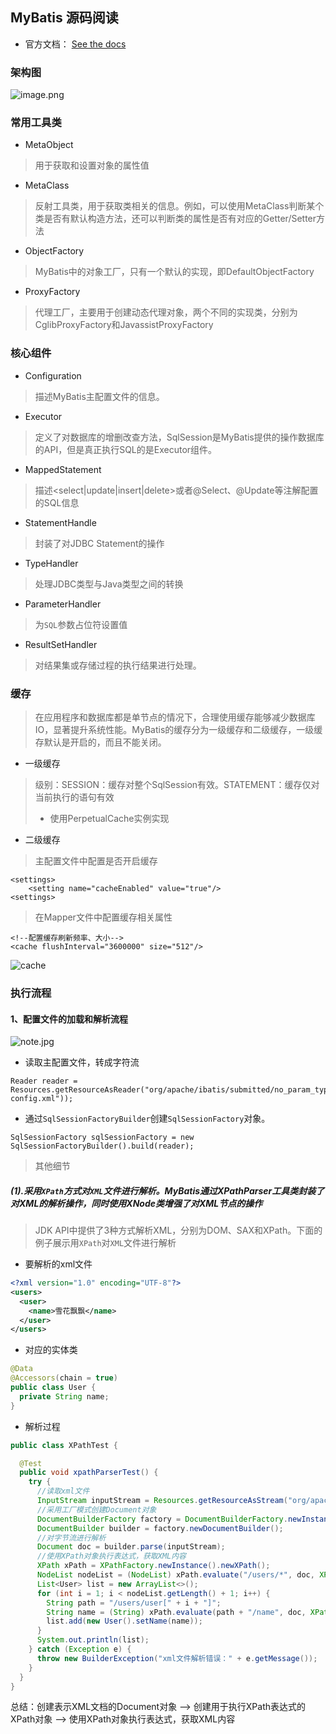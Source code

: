 ## MyBatis 源码阅读
* 官方文档： [See the docs](http://mybatis.github.io/mybatis-3)
### 架构图
![image.png](https://p1-juejin.byteimg.com/tos-cn-i-k3u1fbpfcp/58853c11b6c64138a34847b7d730e0bc~tplv-k3u1fbpfcp-watermark.image)
### 常用工具类
- MetaObject
> 用于获取和设置对象的属性值
- MetaClass
> 反射工具类，用于获取类相关的信息。例如，可以使用MetaClass判断某个类是否有默认构造方法，还可以判断类的属性是否有对应的Getter/Setter方法
- ObjectFactory
> MyBatis中的对象工厂，只有一个默认的实现，即DefaultObjectFactory
- ProxyFactory
> 代理工厂，主要用于创建动态代理对象，两个不同的实现类，分别为CglibProxyFactory和JavassistProxyFactory
### 核心组件
- Configuration
> 描述MyBatis主配置文件的信息。
- Executor
> 定义了对数据库的增删改查方法，SqlSession是MyBatis提供的操作数据库的API，但是真正执行SQL的是Executor组件。
- MappedStatement
> 描述<select|update|insert|delete>或者@Select、@Update等注解配置的SQL信息
- StatementHandle
> 封装了对JDBC Statement的操作
- TypeHandler
> 处理JDBC类型与Java类型之间的转换
- ParameterHandler
> 为`SQL`参数占位符设置值
- ResultSetHandler
> 对结果集或存储过程的执行结果进行处理。
### 缓存
> 在应用程序和数据库都是单节点的情况下，合理使用缓存能够减少数据库IO，显著提升系统性能。MyBatis的缓存分为一级缓存和二级缓存，一级缓存默认是开启的，而且不能关闭。
- 一级缓存
> 级别：SESSION：缓存对整个SqlSession有效。STATEMENT：缓存仅对当前执行的语句有效
> - 使用PerpetualCache实例实现
- 二级缓存
> 主配置文件中配置是否开启缓存
```text
<settings>
    <setting name="cacheEnabled" value="true"/>
<settings>
```
> 在Mapper文件中配置缓存相关属性
```text
<!--配置缓存刷新频率、大小-->
<cache flushInterval="3600000" size="512"/>
```
![cache](https://s3.bmp.ovh/imgs/2021/09/b21737bf4ac84cb4.jpg)

### 执行流程
#### 1、配置文件的加载和解析流程
![note.jpg](https://s3.bmp.ovh/imgs/2021/09/3497ff641ce73e23.jpg)
- 读取主配置文件，转成字符流
```text
Reader reader = Resources.getResourceAsReader("org/apache/ibatis/submitted/no_param_type/mybatis-config.xml"));
```
- 通过`SqlSessionFactoryBuilder`创建`SqlSessionFactory`对象。
```text
SqlSessionFactory sqlSessionFactory = new SqlSessionFactoryBuilder().build(reader);
```
> 其他细节
##### (1).采用`XPath`方式对`XML`文件进行解析。MyBatis通过XPathParser工具类封装了对XML的解析操作，同时使用XNode类增强了对XML节点的操作
> JDK API中提供了3种方式解析XML，分别为DOM、SAX和XPath。下面的例子展示用`XPath`对`XML`文件进行解析
- 要解析的xml文件
```xml
<?xml version="1.0" encoding="UTF-8"?>
<users>
  <user>
    <name>雪花飘飘</name>
  </user>
</users>
```
- 对应的实体类
```java
@Data
@Accessors(chain = true)
public class User {
  private String name;
}
```
- 解析过程
```java
public class XPathTest {

  @Test
  public void xpathParserTest() {
    try {
      //读取xml文件
      InputStream inputStream = Resources.getResourceAsStream("org/apache/ibatis/learning/user.xml");
      //采用工厂模式创建Document对象
      DocumentBuilderFactory factory = DocumentBuilderFactory.newInstance();
      DocumentBuilder builder = factory.newDocumentBuilder();
      //对字节流进行解析
      Document doc = builder.parse(inputStream);
      //使用XPath对象执行表达式，获取XML内容
      XPath xPath = XPathFactory.newInstance().newXPath();
      NodeList nodeList = (NodeList) xPath.evaluate("/users/*", doc, XPathConstants.NODESET);
      List<User> list = new ArrayList<>();
      for (int i = 1; i < nodeList.getLength() + 1; i++) {
        String path = "/users/user[" + i + "]";
        String name = (String) xPath.evaluate(path + "/name", doc, XPathConstants.STRING);
        list.add(new User().setName(name));
      }
      System.out.println(list);
    } catch (Exception e) {
      throw new BuilderException("xml文件解析错误：" + e.getMessage());
    }
  }
}
```
总结：创建表示XML文档的Document对象 —> 创建用于执行XPath表达式的XPath对象 —> 使用XPath对象执行表达式，获取XML内容


